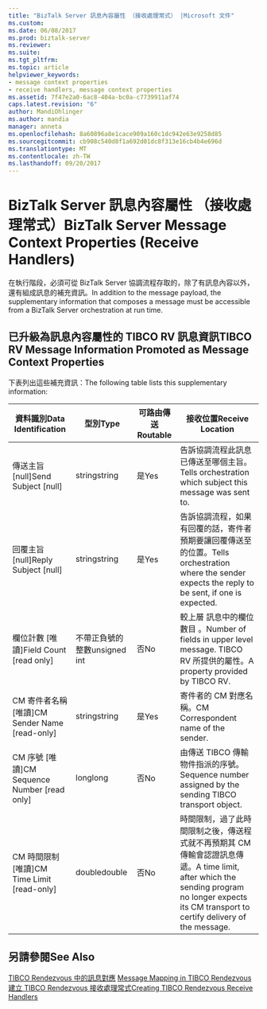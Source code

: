 ```yaml
---
title: "BizTalk Server 訊息內容屬性 （接收處理常式） |Microsoft 文件"
ms.custom: 
ms.date: 06/08/2017
ms.prod: biztalk-server
ms.reviewer: 
ms.suite: 
ms.tgt_pltfrm: 
ms.topic: article
helpviewer_keywords:
- message context properties
- receive handlers, message context properties
ms.assetid: 7f47e2a0-6ac8-404a-bc0a-c7739911af74
caps.latest.revision: "6"
author: MandiOhlinger
ms.author: mandia
manager: anneta
ms.openlocfilehash: 8a60896a8e1cace909a160c1dc942e63e9258d85
ms.sourcegitcommit: cb908c540d8f1a692d01dc8f313e16cb4b4e696d
ms.translationtype: MT
ms.contentlocale: zh-TW
ms.lasthandoff: 09/20/2017
---
```

# <a name="biztalk-server-message-context-properties-receive-handlers"></a><span data-ttu-id="68c47-102">BizTalk Server 訊息內容屬性 （接收處理常式）</span><span class="sxs-lookup"><span data-stu-id="68c47-102">BizTalk Server Message Context Properties (Receive Handlers)</span></span>
<span data-ttu-id="68c47-103">在執行階段，必須可從 BizTalk Server 協調流程存取的，除了有訊息內容以外，還有組成訊息的補充資訊。</span><span class="sxs-lookup"><span data-stu-id="68c47-103">In addition to the message payload, the supplementary information that composes a message must be accessible from a BizTalk Server orchestration at run time.</span></span>  
  
## <a name="tibco-rv-message-information-promoted-as-message-context-properties"></a><span data-ttu-id="68c47-104">已升級為訊息內容屬性的 TIBCO RV 訊息資訊</span><span class="sxs-lookup"><span data-stu-id="68c47-104">TIBCO RV Message Information Promoted as Message Context Properties</span></span>  
 <span data-ttu-id="68c47-105">下表列出這些補充資訊：</span><span class="sxs-lookup"><span data-stu-id="68c47-105">The following table lists this supplementary information:</span></span>  
  
|<span data-ttu-id="68c47-106">資料識別</span><span class="sxs-lookup"><span data-stu-id="68c47-106">Data Identification</span></span>|<span data-ttu-id="68c47-107">型別</span><span class="sxs-lookup"><span data-stu-id="68c47-107">Type</span></span>|<span data-ttu-id="68c47-108">可路由傳送</span><span class="sxs-lookup"><span data-stu-id="68c47-108">Routable</span></span>|<span data-ttu-id="68c47-109">接收位置</span><span class="sxs-lookup"><span data-stu-id="68c47-109">Receive Location</span></span>|  
|-------------------------|----------|--------------|----------------------|  
|<span data-ttu-id="68c47-110">傳送主旨 [null]</span><span class="sxs-lookup"><span data-stu-id="68c47-110">Send Subject [null]</span></span>|<span data-ttu-id="68c47-111">string</span><span class="sxs-lookup"><span data-stu-id="68c47-111">string</span></span>|<span data-ttu-id="68c47-112">是</span><span class="sxs-lookup"><span data-stu-id="68c47-112">Yes</span></span>|<span data-ttu-id="68c47-113">告訴協調流程此訊息已傳送至哪個主旨。</span><span class="sxs-lookup"><span data-stu-id="68c47-113">Tells orchestration which subject this message was sent to.</span></span>|  
|<span data-ttu-id="68c47-114">回覆主旨 [null]</span><span class="sxs-lookup"><span data-stu-id="68c47-114">Reply Subject [null]</span></span>|<span data-ttu-id="68c47-115">string</span><span class="sxs-lookup"><span data-stu-id="68c47-115">string</span></span>|<span data-ttu-id="68c47-116">是</span><span class="sxs-lookup"><span data-stu-id="68c47-116">Yes</span></span>|<span data-ttu-id="68c47-117">告訴協調流程，如果有回覆的話，寄件者預期要讓回覆傳送至的位置。</span><span class="sxs-lookup"><span data-stu-id="68c47-117">Tells orchestration where the sender expects the reply to be sent, if one is expected.</span></span>|  
|<span data-ttu-id="68c47-118">欄位計數 [唯讀]</span><span class="sxs-lookup"><span data-stu-id="68c47-118">Field Count [read only]</span></span>|<span data-ttu-id="68c47-119">不帶正負號的整數</span><span class="sxs-lookup"><span data-stu-id="68c47-119">unsigned int</span></span>|<span data-ttu-id="68c47-120">否</span><span class="sxs-lookup"><span data-stu-id="68c47-120">No</span></span>|<span data-ttu-id="68c47-121">較上層 訊息中的欄位數目 。</span><span class="sxs-lookup"><span data-stu-id="68c47-121">Number of fields in upper level message.</span></span> <span data-ttu-id="68c47-122">TIBCO RV 所提供的屬性。</span><span class="sxs-lookup"><span data-stu-id="68c47-122">A property provided by TIBCO RV.</span></span>|  
|<span data-ttu-id="68c47-123">CM 寄件者名稱 [唯讀]</span><span class="sxs-lookup"><span data-stu-id="68c47-123">CM Sender Name [read-only]</span></span>|<span data-ttu-id="68c47-124">string</span><span class="sxs-lookup"><span data-stu-id="68c47-124">string</span></span>|<span data-ttu-id="68c47-125">是</span><span class="sxs-lookup"><span data-stu-id="68c47-125">Yes</span></span>|<span data-ttu-id="68c47-126">寄件者的 CM 對應名稱。</span><span class="sxs-lookup"><span data-stu-id="68c47-126">CM Correspondent name of the sender.</span></span>|  
|<span data-ttu-id="68c47-127">CM 序號 [唯讀]</span><span class="sxs-lookup"><span data-stu-id="68c47-127">CM Sequence Number [read only]</span></span>|<span data-ttu-id="68c47-128">long</span><span class="sxs-lookup"><span data-stu-id="68c47-128">long</span></span>|<span data-ttu-id="68c47-129">否</span><span class="sxs-lookup"><span data-stu-id="68c47-129">No</span></span>|<span data-ttu-id="68c47-130">由傳送 TIBCO 傳輸物件指派的序號。</span><span class="sxs-lookup"><span data-stu-id="68c47-130">Sequence number assigned by the sending TIBCO transport object.</span></span>|  
|<span data-ttu-id="68c47-131">CM 時間限制 [唯讀]</span><span class="sxs-lookup"><span data-stu-id="68c47-131">CM Time Limit [read-only]</span></span>|<span data-ttu-id="68c47-132">double</span><span class="sxs-lookup"><span data-stu-id="68c47-132">double</span></span>|<span data-ttu-id="68c47-133">否</span><span class="sxs-lookup"><span data-stu-id="68c47-133">No</span></span>|<span data-ttu-id="68c47-134">時間限制，過了此時間限制之後，傳送程式就不再預期其 CM 傳輸會認證訊息傳遞。</span><span class="sxs-lookup"><span data-stu-id="68c47-134">A time limit, after which the sending program no longer expects its CM transport to certify delivery of the message.</span></span>|  
  
## <a name="see-also"></a><span data-ttu-id="68c47-135">另請參閱</span><span class="sxs-lookup"><span data-stu-id="68c47-135">See Also</span></span>  
 <span data-ttu-id="68c47-136">[TIBCO Rendezvous 中的訊息對應](../core/message-mapping-in-tibco-rendezvous.md) </span><span class="sxs-lookup"><span data-stu-id="68c47-136">[Message Mapping in TIBCO Rendezvous](../core/message-mapping-in-tibco-rendezvous.md) </span></span>  
 [<span data-ttu-id="68c47-137">建立 TIBCO Rendezvous 接收處理常式</span><span class="sxs-lookup"><span data-stu-id="68c47-137">Creating TIBCO Rendezvous Receive Handlers</span></span>](../core/creating-tibco-rendezvous-receive-handlers.md)